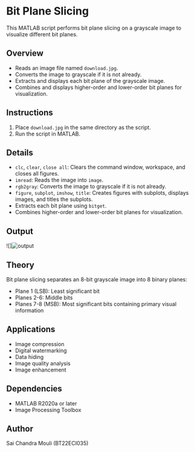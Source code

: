 # Bit Plane Slicing

This MATLAB script performs bit plane slicing on a grayscale image to visualize different bit planes.

## Overview

- Reads an image file named `download.jpg`.
- Converts the image to grayscale if it is not already.
- Extracts and displays each bit plane of the grayscale image.
- Combines and displays higher-order and lower-order bit planes for visualization.

## Instructions

1. Place `download.jpg` in the same directory as the script.
2. Run the script in MATLAB.

## Details

- `clc`, `clear`, `close all`: Clears the command window, workspace, and closes all figures.
- `imread`: Reads the image into `image`.
- `rgb2gray`: Converts the image to grayscale if it is not already.
- `figure`, `subplot`, `imshow`, `title`: Creates figures with subplots, displays images, and titles the subplots.
- Extracts each bit plane using `bitget`.
- Combines higher-order and lower-order bit planes for visualization.

## Output

![]![output](https://github.com/user-attachments/assets/27d6b6c9-8700-42ed-aa8e-01fcdf39b076)


## Theory

Bit plane slicing separates an 8-bit grayscale image into 8 binary planes:

- Plane 1 (LSB): Least significant bit
- Planes 2-6: Middle bits
- Planes 7-8 (MSB): Most significant bits containing primary visual information

## Applications

- Image compression
- Digital watermarking
- Data hiding
- Image quality analysis
- Image enhancement

## Dependencies

- MATLAB R2020a or later
- Image Processing Toolbox

## Author

Sai Chandra Mouli (BT22ECI035)

